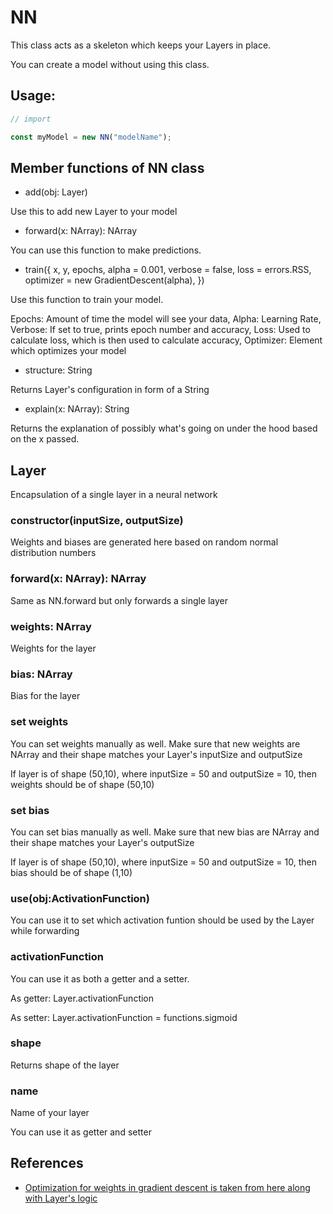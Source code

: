 # NN

This class acts as a skeleton which keeps your Layers in place.

You can create a model without using this class.

## Usage:

```js
// import

const myModel = new NN("modelName");
```

## Member functions of NN class

- add(obj: Layer)

Use this to add new Layer to your model

- forward(x: NArray): NArray

You can use this function to make predictions.

- train({
  x,
  y,
  epochs,
  alpha = 0.001,
  verbose = false,
  loss = errors.RSS,
  optimizer = new GradientDescent(alpha),
  })

Use this function to train your model.

Epochs: Amount of time the model will see your data,
Alpha: Learning Rate,
Verbose: If set to true, prints epoch number and accuracy,
Loss: Used to calculate loss, which is then used to calculate accuracy,
Optimizer: Element which optimizes your model

- structure: String

Returns Layer's configuration in form of a String

- explain(x: NArray): String

Returns the explanation of possibly what's going on under the hood based on the x passed.

## Layer

Encapsulation of a single layer in a neural network

### constructor(inputSize, outputSize)

Weights and biases are generated here based on random normal distribution numbers

### forward(x: NArray): NArray

Same as NN.forward but only forwards a single layer

### weights: NArray

Weights for the layer

### bias: NArray

Bias for the layer

### set weights

You can set weights manually as well. Make sure that new weights are NArray and their shape matches your Layer's inputSize and outputSize

If layer is of shape (50,10), where inputSize = 50 and outputSize = 10,
then weights should be of shape (50,10)

### set bias

You can set bias manually as well. Make sure that new bias are NArray and their shape matches your Layer's outputSize

If layer is of shape (50,10), where inputSize = 50 and outputSize = 10,
then bias should be of shape (1,10)

### use(obj:ActivationFunction)

You can use it to set which activation funtion should be used by the Layer while forwarding

### activationFunction

You can use it as both a getter and a setter.

As getter:
Layer.activationFunction

As setter:
Layer.activationFunction = functions.sigmoid

### shape

Returns shape of the layer

### name

Name of your layer

You can use it as getter and setter

## References

- [Optimization for weights in gradient descent is taken from here along with Layer's logic](https://www.geeksforgeeks.org/implementation-of-neural-network-from-scratch-using-numpy/amp/)

